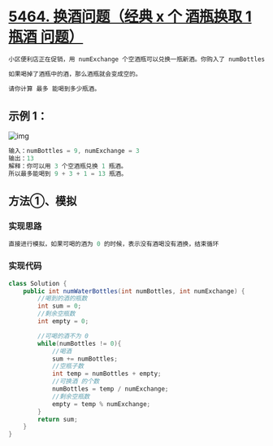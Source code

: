 # [5464. 换酒问题（经典 x 个 酒瓶换取 1 瓶酒 问题）](https://leetcode-cn.com/problems/water-bottles/)

```java
小区便利店正在促销，用 numExchange 个空酒瓶可以兑换一瓶新酒。你购入了 numBottles 瓶酒。

如果喝掉了酒瓶中的酒，那么酒瓶就会变成空的。

请你计算 最多 能喝到多少瓶酒。
```



## **示例 1：**

![img](https://assets.leetcode-cn.com/aliyun-lc-upload/uploads/2020/07/19/sample_1_1875.png)

```java
输入：numBottles = 9, numExchange = 3
输出：13
解释：你可以用 3 个空酒瓶兑换 1 瓶酒。
所以最多能喝到 9 + 3 + 1 = 13 瓶酒。
```



## 方法①、模拟



### 实现思路

```java
直接进行模拟，如果可喝的酒为 0 的时候，表示没有酒喝没有酒换，结束循环
```



### 实现代码

```java
class Solution {
    public int numWaterBottles(int numBottles, int numExchange) {
        //喝到的酒的瓶数
        int sum = 0;
        //剩余空瓶数
        int empty = 0;

        //可喝的酒不为 0
        while(numBottles != 0){
            //喝酒
            sum += numBottles;
            //空瓶子数
            int temp = numBottles + empty;
            //可换酒 的个数
            numBottles = temp / numExchange;
            //剩余空瓶数
            empty = temp % numExchange;
        }
        return sum;
    }
}
```

